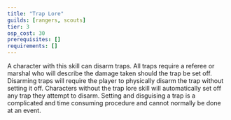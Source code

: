 ```yaml
---
title: "Trap Lore"
guilds: [rangers, scouts]
tier: 3
osp_cost: 30
prerequisites: []
requirements: []
---
```

A character with this skill can disarm traps. All traps require a referee or marshal who will describe the damage taken should the trap be set off. Disarming traps will require the player to physically disarm the trap without setting it off. Characters without the trap lore skill will automatically set off any trap they attempt to disarm. Setting and disguising a trap is a complicated and time consuming procedure and cannot normally be done at an event.